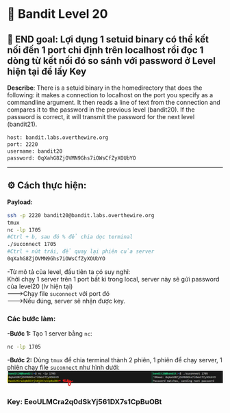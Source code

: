 # 🎯 Bandit Level 20

## 📌 END goal: Lợi dụng 1 setuid binary có thể kết nối đến 1 port chỉ định trên localhost rồi đọc 1 dòng từ kết nối đó so sánh với password ở Level hiện tại để lấy Key
**Describe**: There is a setuid binary in the homedirectory that does the following: it makes a connection to localhost on the port you specify as a commandline argument. It then reads a line of text from the connection and compares it to the password in the previous level (bandit20). If the password is correct, it will transmit the password for the next level (bandit21).

```
host: bandit.labs.overthewire.org
port: 2220
username: bandit20
password: 0qXahG8ZjOVMN9Ghs7iOWsCfZyXOUbYO

```
---

## ⚙️ Cách thực hiện:
**Payload:**
```bash
ssh -p 2220 bandit20@bandit.labs.overthewire.org
tmux
nc -lp 1705
#Ctrl + b, sau đó % để chia dọc terminal
./suconnect 1705
#Ctrl + nút trái, để quay lại phiên của server
0qXahG8ZjOVMN9Ghs7iOWsCfZyXOUbYO
```

-Từ mô tả của level, đầu tiên ta có suy nghĩ:  
Khởi chạy 1 server trên 1 port bất kì trong local, server này sẽ gửi password của level20 (lv hiện tại)   
--->Chạy file ```suconnect``` với port đó   
--->Nếu đúng, server sẽ nhận được key.

### Các bước làm:
**-Bước 1:** Tạo 1 server bằng ```nc```:  
```bash
nc -lp 1705
```

**-Bước 2:** Dùng ``tmux`` để chia terminal thành 2 phiên, 1 phiên để chạy server, 1 phiên chạy file ``suconnect`` như hình dưới:   
![alt text](./image/Level20.png)

### Key: EeoULMCra2q0dSkYj561DX7s1CpBuOBt